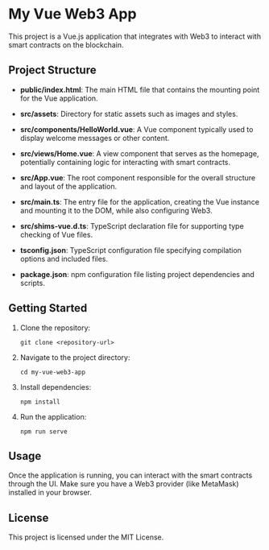 # My Vue Web3 App

This project is a Vue.js application that integrates with Web3 to interact with smart contracts on the blockchain.

## Project Structure
- **public/index.html**: The main HTML file that contains the mounting point for the Vue application.
               
- **src/assets**: Directory for static assets such as images and styles.
               
- **src/components/HelloWorld.vue**: A Vue component typically used to display welcome messages or other content.
               
- **src/views/Home.vue**: A view component that serves as the homepage, potentially containing logic for interacting with smart contracts.
                
- **src/App.vue**: The root component responsible for the overall structure and layout of the application.
               
- **src/main.ts**: The entry file for the application, creating the Vue instance and mounting it to the DOM, while also configuring Web3.
               
- **src/shims-vue.d.ts**: TypeScript declaration file for supporting type checking of Vue files.
               
- **tsconfig.json**: TypeScript configuration file specifying compilation options and included files.
               
- **package.json**: npm configuration file listing project dependencies and scripts.
               
## Getting Started

1. Clone the repository:
   ```
   git clone <repository-url>
   ```

2. Navigate to the project directory:
   ```
   cd my-vue-web3-app
   ```

3. Install dependencies:
   ```
   npm install
   ```

4. Run the application:
   ```
   npm run serve
   ```

## Usage

Once the application is running, you can interact with the smart contracts through the UI. Make sure you have a Web3 provider (like MetaMask) installed in your browser.

## License

This project is licensed under the MIT License.
